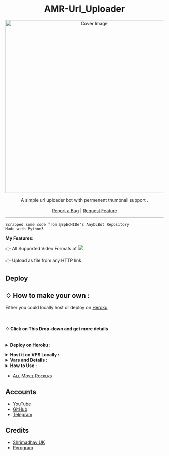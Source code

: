 



<h1 align="center">AMR-Url_Uploader</h1>
<p align="center">
  <a href="https://github.com/Avipatilpro/FileStreamBot">
    <img src="https://socialify.git.ci/satyushree/AMR-Url_Uploader/image?description=1&font=Bitter&forks=1&issues=1&logo=https%3A%2F%2Ftelegra.ph%2Ffile%2F8eddfc57dde92ec6e288e.jpg&pattern=Brick%20Wall&pulls=1&stargazers=1&theme=Dark" alt="Cover Image" width="550">
  </a>
  
  <p align="center">
    A simple url uploader bot with permenent thumbnail support .
    <br />
   </strong></a>
    <br />
    <a href="https://github.com/satyushree/AMR-Url_Uploader/issues">Report a Bug</a>
    |
    <a href="https://github.com/satyushree/AMR-Url_Uploader/issues">Request Feature</a>
  </p>
</p>

<hr>




```
Scrapped some code from @SpEcHIDe's AnyDLBot Repository
Made with Python3
```
**My Features**:

👉 All Supported Video Formats of <a href="https://rg3.github.io/youtube-dl/supportedsites.html"><img src="https://badgen.net/badge/Name/Link"></a>

👉 Upload as file from any HTTP link

## Deploy 

## ♢ How to make your own :

Either you could locally host or deploy on [Heroku](https://heroku.com)

<br>

#### ♢ Click on This Drop-down and get more details

<br>
<details>
  <summary><b>Deploy on Heroku :</b></summary>


1. Fork This Repo
2. Click on Deploy Easily

<h4> So Follow Above Steps 👆 and then also deply other wise not work</h4>

Press the below button to Fast deploy on Heroku

[![Deploy](https://www.herokucdn.com/deploy/button.svg)](https://heroku.com/deploy)

then goto the <a href="#mandatory-vars">variables tab</a> for more info on setting up environmental variables. </details>


<details>
  <summary><b>Host it on VPS Locally :</b></summary>

```py
git clone https://github.com/Satyamurthi/AMR-Url_Uploader
cd AMR-Url_Uploader
virtualenv -p python3 VENV
. ./VENV/bin/activate
pip install -r requirements.txt
cp sample_config.py config.py
--- EDIT config.py values appropriately ---
python bot.py
```

and to stop the whole bot,
 do <kbd>CTRL</kbd>+<kbd>C</kbd>

Setting up things

If you're on Heroku, just add these in the Environmental Variables
or if you're Locally hosting, create a file named `.env` in the root directory and add all the variables there.
An example of `.env` file:

```py
API_ID=12345
API_HASH=esx576f8738x883f3sfzx83
BOT_TOKEN=55838383:yourtbottokenhere
LOG_CHANNEL=-100
AUTH_USERS=your_user_id
```
  </details>


<details>
  <summary><b>Vars and Details :</b></summary>

`API_ID` : Goto [my.telegram.org](https://my.telegram.org) to obtain this.

`API_HASH` : Goto [my.telegram.org](https://my.telegram.org) to obtain this.

`BOT_TOKEN` : Get the bot token from [@BotFather](https://telegram.dog/BotFather)

`LOG_CHANNEL` : Create a new channel (private/public), add [@missrose_bot](https://telegram.dog/MissRose_bot) as admin to the channel and type /id. Now copy paste the ID into this field.

`AUTH_USERS` : Your Telegram User ID

 Option Vars

`UPDATES_CHANNEL` : Put a Public Channel Username, so every user have to Join that channel to use the bot. Must add bot to channel as Admin to work properly.

`TIME_LIMIT` : For time to next process in second

`DEF_WATER_MARK_FILE` : Name you want (Ex:- @All_Movie_Rockers)

`DEF_THUMB_NAIL_VID_S` : Link of the photo

 
<details>
  <summary>SCREENSHOTS</summary>
                
              *If "True"  - Screenshot will be uploaded

              *If "False" - Screenshot will not be uploaded
</details>
</details>
<details>
  <summary><b>How to Use :</b></summary>

:warning: **Before using the  bot, don't forget to add the bot to the `BIN_CHANNEL` as an Admin**
 
`/start` : To check if the bot is alive or not.

To get an instant stream link, just forward any media to the bot and boom, its fast af.

### Channel Support
Bot also Supported with Channels. Just add bot Channel as Admin. If any new file comes in Channel it will edit it with **Get Download Link** Button. </details>


- [Aʟʟ Mᴏᴠɪᴇ Rᴏᴄᴋᴇʀs](https://telegram.me/All_Movie_Rockers)

## Accounts

* [YouTube](https://youtube.com/channel/--)
* [GitHub](https://github.com/Satyamurthi)
* [Telegram](https://telegram.me/shreevish)

## Credits

* [Shrimadhav UK](https://github.com/SpEcHIDe)
* [Pyrogram](https://github.com/pyrogram/pyrogram)
